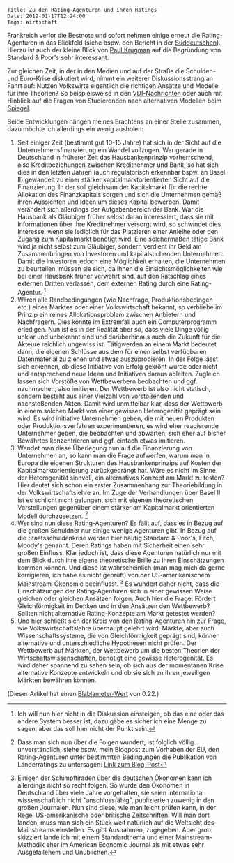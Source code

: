 	Title: Zu den Rating-Agenturen und ihren Ratings
	Date: 2012-01-17T12:24:00
	Tags: Wirtschaft

Frankreich verlor die Bestnote und sofort nehmen einige erneut die
Rating-Agenturen in das Blickfeld (siehe bspw. den Bericht in der
[Süddeutschen](http://www.sueddeutsche.de/wirtschaft/abwertung-von-efsf-und-euro-laendern-koalition-will-europaeischen-rivalen-fuer-us-rating-agenturen-1.1259582)).
Hierzu ist auch der kleine Blick von [Paul Krugman](http://krugman.blogs.nytimes.com/2012/01/14/sp-on-europe/) auf
die Begründung von Standard & Poor's sehr interessant.

Zur gleichen Zeit, in der in den Medien und auf der Straße die Schulden-
und Euro-Krise diskutiert wird, nimmt ein weiterer Diskussionsstrang an
Fahrt auf: Nutzen Volkswirte eigentlich die richtigen Ansätze und
Modelle für ihre Theorien? So beispielsweise in den
[VDI-Nachrichten](http://www.vdi-nachrichten.com/Technik-Gesellschaft/Monokultur-Denkens-hemmt-Fortschritt) oder auch mit Hinblick auf die Fragen von Studierenden nach alternativen Modellen beim
[Spiegel](http://www.spiegel.de/unispiegel/studium/0,1518,803953,00.html).

Beide Entwicklungen hängen meines Erachtens an einer Stelle zusammen,
dazu möchte ich allerdings ein wenig ausholen:

1.  Seit einiger Zeit (bestimmt gut 10-15 Jahre) hat sich in der Sicht
    auf die Unternehmensfinanzierung ein Wandel vollzogen. War gerade in
    Deutschland in früherer Zeit das Hausbankenprinzip vorherrschend,
    also Kreditbeziehungen zwischen Kreditnehmer und Bank, so hat sich
    dies in den letzten Jahren (auch regulatorisch erkennbar bspw. an
    Basel II) gewandelt zu einer stärker kapitalmarktorientierten Sicht
    auf die Finanzierung. In der soll gleichsam der Kapitalmarkt für die
    rechte Allokation des Finanzkapitals sorgen und sich die Unternehmen
    gemäß ihren Aussichten und Ideen um dieses Kapital bewerben. Damit
    verändert sich allerdings der Aufgabenbereich der Bank. War die
    Hausbank als Gläubiger früher selbst daran interessiert, dass sie
    mit Informationen über ihre Kreditnehmer versorgt wird, so schwindet
    dies Interesse, wenn sie lediglich für das Platzieren einer Anleihe
    oder den Zugang zum Kapitalmarkt benötigt wird. Eine solchermaßen
    tätige Bank wird ja nicht selbst zum Gläubiger, sondern verdient ihr
    Geld am Zusammenbringen von Investoren und kapitalsuchenden
    Unternehmen. Damit die Investoren jedoch eine Möglichkeit erhalten,
    die Unternehmen zu beurteilen, müssen sie sich, da ihnen die
    Einsichtsmöglichkeiten wie bei einer Hausbank früher verwehrt sind,
    auf den Ratschlag eines externen Dritten verlassen, dem externen
    Rating durch eine Rating-Agentur. [^1]
2.  Wären alle Randbedingungen (wie Nachfrage, Produktionsbedingen etc.)
    eines Marktes oder einer Volkswirtschaft bekannt, so verbliebe im
    Prinzip ein reines Allokationsproblem zwischen Anbietern und
    Nachfragern. Dies könnte im Extremfall auch ein Computerprogramm
    erledigen. Nun ist es in der Realität aber so, dass viele Dinge
    völlig unklar und unbekannt sind und darüberhinaus auch die Zukunft
    für die Akteure reichlich ungewiss ist. Tätigwerden an einem Markt
    bedeutet dann, die eigenen Schlüsse aus dem für einen selbst
    verfügbaren Datenmaterial zu ziehen und etwas auszuprobieren. In der
    Folge lässt sich erkennen, ob diese Initiative von Erfolg gekrönt
    wurde oder nicht und entsprechend neue Ideen und Initiativen daraus
    ableiten. Zugleich lassen sich Vorstöße von Wettbewerbern beobachten
    und ggf. nachmachen, also imitieren. Der Wettbewerb ist also nicht
    statisch, sondern besteht aus einer Vielzahl von vorstoßenden und
    nachstoßenden Akten. Damit wird unmittelbar klar, dass der Wettbwerb
    in einem solchen Markt von einer gewissen Heterogenität geprägt sein
    wird: Es wird initiative Unternehmen geben, die mit neuen Produkten
    oder Produktionsverfahren experimentieren, es wird eher reagierende
    Unternehmer geben, die beobachten und abwarten, sich eher auf bisher
    Bewährtes konzentrieren und ggf. einfach etwas imitieren.
3.  Wendet man diese Überlegung nun auf die Finanzierung von Unternehmen
    an, so kann man die Frage aufwerfen, warum man in Europa die eigenen
    Strukturen des Hausbankenprinzips auf Kosten der
    Kapitalmarktorientierung zurückgedrängt hat. Wäre es nicht im Sinne
    der Heterogenität sinnvoll, ein alternatives Konzept am Markt zu
    testen? Hier deutet sich schon ein erster Zusammenhang zur
    Theoriebildung in der Volkswirtschaftslehre an. Im Zuge der
    Verhandlungen über Basel II ist es schlicht nicht gelungen, sich mit
    eigenen theoretischen Vorstellungen gegenüber einem stärker am
    Kapitalmarkt orientierten Modell durchzusetzen. [^2]
4.  Wer sind nun diese Rating-Agenturen? Es fällt auf, dass es in Bezug
    auf die großen Schuldner nur einige wenige Agenturen gibt. In Bezug
    auf die Staatsschuldenkrise werden hier häufig Standard & Poor's,
    Fitch, Moody's genannt. Deren Ratings haben mit Sicherheit einen
    sehr großen Einfluss. Klar jedoch ist, dass diese Agenturen
    natürlich nur mit dem Blick durch ihre eigene theoretische Brille zu
    ihren Einschätzungen kommen können. Und diese ist wahrscheinlich
    (man mag mich da gerne korrigieren, ich habe es nicht geprüft) von
    der US-amerikanischem Mainstream-Ökonomie beeinflusst. [^3]
    Es wundert daher nicht, dass die Einschätzungen der Rating-Agenturen
    sich in einer gewissen Weise gleichen oder gleichen Ansätzen folgen.
    Auch hier die Frage: Fördert Gleichförmigkeit im Denken und in den
    Ansätzen den Wettbewerb? Sollten nicht alternative Rating-Konzepte
    am Markt getestet werden?
5.  Und hier schließt sich der Kreis von den Rating-Agenturen hin zur
    Frage, wie Volkswirtschaftslehre überhaupt gelehrt wird. Märkte,
    aber auch Wissenschaftssysteme, die von Gleichförmigkeit geprägt
    sind, können alternative und unterschiedliche Hypothesen nicht
    prüfen. Der Wettbewerb auf Märkten, der Wettbewerb um die besten
    Theorien der Wirtschaftswissenschaften, benötigt eine gewisse
    Heterogenität. Es wird daher spannend zu sehen sein, ob sich aus der
    momentanen Krise alternative Konzepte entwickeln und ob sie sich an
    ihren jeweiligen Märkten bewähren können.

(Dieser Artikel hat einen [Blablameter-Wert](http://www.blablameter.de)
von 0.22.)

[^1]: Ich will nun hier nicht in die Diskussion einsteigen, ob das eine oder das andere System besser ist, dazu gäbe es sicherlich eine Menge zu sagen, aber das soll hier nicht der Punkt sein.

[^2]: Dass man sich nun über die Folgen wundert, ist folglich völlig unverständlich, siehe bspw. mein Blogpost zum Vorhaben der EU, den Rating-Agenturen unter bestimmten Bedingungen die Publikation von Länderratings zu untersagen: [Link zum Blog-Post](/blog/2011/10/20/eu-will-lnderrtings-verbieten/)

[^3]: Einigen der Schimpftiraden über die deutschen Ökonomen kann ich allerdings nicht so recht folgen. So wurde den Ökonomen in Deutschland über viele Jahre vorgehalten, sie seien international wissenschaftlich nicht "anschlussfähig", publizierten zuwenig in den großen Journalen. Nun sind diese, wie man leicht prüfen kann, in der Regel US-amerikanische oder britische Zeitschriften. Will man dort landen, muss man sich ein Stück weit natürlich auf die Weltsicht des Mainstreams einstellen. Es gibt Ausnahmen, zugegeben. Aber grob skizziert lande ich mit einem Standardthema und einer Mainstream-Methodik eher im American Economic Journal als mit etwas sehr Ausgefallenem und Unüblichen.

